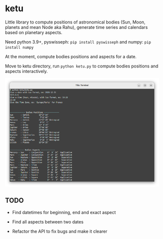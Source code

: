 # ketu

Little library to compute positions of astronomical bodies (Sun, Moon, planets
and mean Node aka Rahu), generate time series and calendars based on planetary
aspects.

Need python 3.9+, pyswisseph: `pip install pyswisseph` and numpy: `pip install
numpy`

At the moment, compute bodies positions and aspects for a date.

Move to ketu directory, run `python ketu.py`  to compute bodies positions and 
aspects interactively.

![Terminal screen](res/ketu.png)

## TODO

+ Find datetimes for beginning, end and exact aspect
  
+ Find all aspects between two dates

+ Refactor the API to fix bugs and make it clearer
